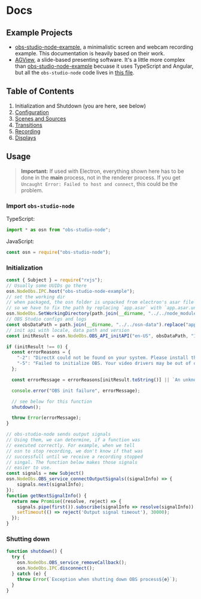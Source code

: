# Docs
## Example Projects
- [obs-studio-node-example](https://github.com/Envek/obs-studio-node-example/), a minimalistic screen and webcam recording example. This documentation is heavily based on their work. 
- [AGView](https://github.com/hrueger/AGView), a slide-based presenting software. It's a little more complex than [obs-studio-node-example](https://github.com/Envek/obs-studio-node-example/) becuase it uses TypeScript and Angular, but all the `obs-studio-node` code lives in [this file](https://github.com/hrueger/AGView/blob/master/src/worker/obs.ts).

## Table of Contents
1. Initialization and Shutdown (you are here, see below)
2. [Configuration](./configuration.md)
3. [Scenes and Sources](./scenes-and-sources.md)
4. [Transitions](./transitions.md)
5. [Recording](./recording.md)
6. [Displays](./displays.md)

## Usage
> **Important:** If used with Electron, everything shown here has to be done in the **main** process, not in the renderer process. If you get `Uncaught Error: Failed to host and connect`, this could be the problem.

### Import `obs-studio-node`
TypeScript:
```TypeScript or ES2015
import * as osn from "obs-studio-node";
```
JavaScript:
```JavaScript
const osn = require("obs-studio-node");
```

### Initialization
```JavaScript
const { Subject } = require("rxjs");
// Usually some UUIDs go there
osn.NodeObs.IPC.host("obs-studio-node-example");
// set the working dir
// when packaged, the osn folder is unpacked from electron's asar file
// so we have to fix the path by replacing `app.asar` with `app.asar.unpacked`
osn.NodeObs.SetWorkingDirectory(path.join(__dirname, "../../node_modules/obs-studio-node").replace("app.asar", "app.asar.unpacked"));
// OBS Studio configs and logs
const obsDataPath = path.join(__dirname, "../../osn-data").replace("app.asar", "app.asar.unpacked"); 
// init api with locale, data path and version
const initResult = osn.NodeObs.OBS_API_initAPI("en-US", obsDataPath, "1.0.0");

if (initResult !== 0) {
  const errorReasons = {
    "-2": "DirectX could not be found on your system. Please install the latest version of DirectX for your machine here <https://www.microsoft.com/en-us/download/details.aspx?id=35?> and try again.",
    "-5": "Failed to initialize OBS. Your video drivers may be out of date, or Streamlabs OBS may not be supported on your system.",
  };

  const errorMessage = errorReasons[initResult.toString()] || `An unknown error #${initResult} was encountered while initializing OBS.`;

  console.error("OBS init failure", errorMessage);

  // see below for this function
  shutdown();

  throw Error(errorMessage);
}

// obs-studio-node sends output signals
// Using them, we can determine, if a function was
// executed correctly. For example, when we tell 
// osn to stop recording, we don't know if that was
// successfull until we receive a recording stopped
// singal. The function below makes those signals
// easier to use.
const signals = new Subject()
osn.NodeObs.OBS_service_connectOutputSignals((signalInfo) => {
    signals.next(signalInfo);
});
function getNextSignalInfo() {
  return new Promise((resolve, reject) => {
    signals.pipe(first()).subscribe(signalInfo => resolve(signalInfo));
    setTimeout(() => reject('Output signal timeout'), 30000);
  });
}
```

### Shutting down
```JavaScript
function shutdown() {
  try {
    osn.NodeObs.OBS_service_removeCallback();
    osn.NodeObs.IPC.disconnect();
  } catch (e) {
    throw Error(`Exception when shutting down OBS process${e}`);
  }
}
```
